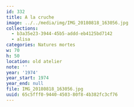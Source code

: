 ```yaml
---
id: 332
title: A la cruche
image: ../../media/img/IMG_20180818_163056.jpg
collections:
  - b3a35e23-3944-45b5-addd-eb4125bd7142
  - alisa
categories: Natures mortes
w: 70
h: 50
location: old atelier
note: ''
year: '1974'
year_start: 1974
year_end: null
file: IMG_20180818_163056.jpg
uuid: 65c5fff0-9440-4503-80f8-4b382fc3cf76
---
```


